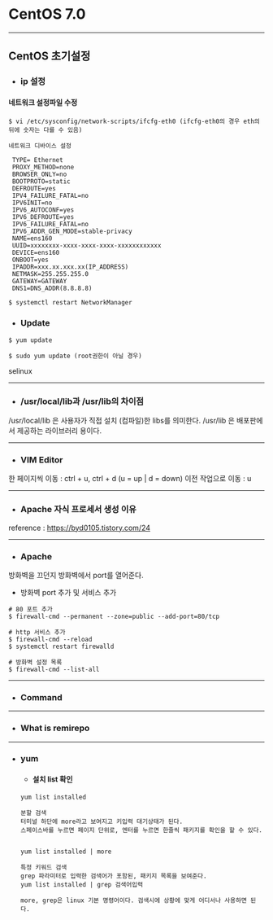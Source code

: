CentOS 7.0
=====================

----------------------------------------------------------------------------------------
## CentOS 초기설정

- ### ip 설정
#### 네트워크 설정파일 수정

```
$ vi /etc/sysconfig/network-scripts/ifcfg-eth0 (ifcfg-eth0의 경우 eth의 뒤에 숫자는 다를 수 있음)

네트워크 디바이스 설정

 TYPE= Ethernet
 PROXY_METHOD=none
 BROWSER_ONLY=no
 BOOTPROTO=static
 DEFROUTE=yes
 IPV4_FAILURE_FATAL=no
 IPV6INIT=no
 IPV6_AUTOCONF=yes
 IPV6_DEFROUTE=yes
 IPV6_FAILURE_FATAL=no
 IPV6_ADDR_GEN_MODE=stable-privacy
 NAME=ens160
 UUID=xxxxxxxx-xxxx-xxxx-xxxx-xxxxxxxxxxxx
 DEVICE=ens160 
 ONBOOT=yes
 IPADDR=xxx.xx.xxx.xx(IP_ADDRESS)
 NETMASK=255.255.255.0
 GATEWAY=GATEWAY
 DNS1=DNS_ADDR(8.8.8.8)
 
$ systemctl restart NetworkManager
```

   - ### Update
   ```
   $ yum update
   
   $ sudo yum update (root권한이 아닐 경우)
   ```


selinux

---------------------------------------------

- ### /usr/local/lib과 /usr/lib의 차이점

/usr/local/lib 은 사용자가 직접 설치 (컴파일)한 libs를 의미한다.
/usr/lib 은 배포판에서 제공하는 라이브러리 용이다.

-------------------------------------------------

 - ### VIM Editor

 한 페이지씩 이동 : ctrl + u, ctrl + d (u = up | d = down)
 이전 작업으로 이동 : u
 
-------------------------------------------------
 
- ### Apache 자식 프로세서 생성 이유

reference : https://byd0105.tistory.com/24

------------------------------------------------

- ### Apache

방화벽을 끄던지 방화벽에서 port를 열어준다.

- 방화벽 port 추가 및 서비스 추가
```
# 80 포트 추가
$ firewall-cmd --permanent --zone=public --add-port=80/tcp

# http 서비스 추가
$ firewall-cmd --reload
$ systemctl restart firewalld

# 방화벽 설정 목록
$ firewall-cmd --list-all
```
---------------------------------------------------

- ### Command

--------------------------------------------------

- ### What is remirepo

--------------------------------------------------

- ### yum

    - #### 설치 list 확인
    ```
    yum list installed
    ```
    ```
    분할 검색
    터미널 하단에 more라고 보여지고 키입력 대기상태가 된다.
    스페이스바를 누르면 페이지 단위로, 엔터를 누르면 한줄씩 패키지를 확인을 할 수 있다.
    
    
    yum list installed | more
    ```
    ```
    특정 키워드 검색
    grep 파라미터로 입력한 검색어가 포함된, 패키지 목록을 보여준다.
    yum list installed | grep 검색어입력
    ```
    
    ```
    more, grep은 linux 기본 명령어이다. 검색시에 상황에 맞게 어디서나 사용하면 된다.
    ```   

